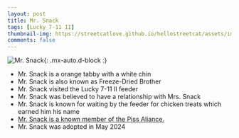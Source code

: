 ```yaml
---
layout: post
title: Mr. Snack
tags: [Lucky 7-11 II]
thumbnail-img: https://streetcatlove.github.io/hellostreetcat/assets/img/mr_snack.png
comments: false
---
```


![Mr. Snack](https://streetcatlove.github.io/hellostreetcat/assets/img/mr_snack.png){: .mx-auto.d-block :}

* Mr. Snack is a orange tabby with a white chin
* Mr. Snack is also known as Freeze-Dried Brother
* Mr. Snack visited the Lucky 7-11 II feeder
* Mr. Snack was believed to have a relationship with Mrs. Snack
* Mr. Snack is known for waiting by the feeder for chicken treats which earned him his name
* [Mr. Snack is a known member of the Piss Aliance.](/piss_alliance/)
* Mr. Snack was adopted in May 2024
